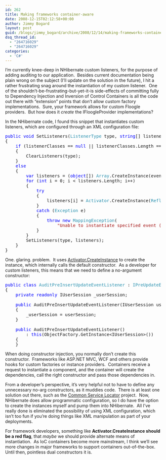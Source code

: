 ```yaml
---
id: 262
title: Making frameworks container-aware
date: 2008-12-15T02:12:58+00:00
author: Jimmy Bogard
layout: post
guid: /blogs/jimmy_bogard/archive/2008/12/14/making-frameworks-container-aware.aspx
dsq_thread_id:
  - "264716029"
  - "264716029"
categories:
  - 'C#'
---
```

I’m currently knee-deep in NHibernate custom listeners, for the purpose of adding auditing to our application.&#160; Besides current documentation being plain wrong on the subject (I’ll update on the solution in the future), I hit a rather frustrating snag around the instantiation of my custom listener.&#160; One of the shouldn’t-be-frustrating-but-yet-it-is side-effects of committing fully to Dependency Injection and Inversion of Control Containers is all the code out there with “extension” points that don’t allow custom factory implementations.&#160; Sure, your framework allows for custom Floogle providers.&#160; But how does it _create_ the IFloogleProvider implementations?

In the NHibernate code, I found this snippet that instantiates custom listeners, which are configured through an XML configuration file:

<pre><span style="color: blue">public void </span>SetListeners(<span style="color: #2b91af">ListenerType </span>type, <span style="color: blue">string</span>[] listenerClasses)
{
    <span style="color: blue">if </span>(listenerClasses == <span style="color: blue">null </span>|| listenerClasses.Length == 0)
    {
        ClearListeners(type);
    }
    <span style="color: blue">else
    </span>{
        <span style="color: blue">var </span>listeners = (<span style="color: blue">object</span>[]) <span style="color: #2b91af">Array</span>.CreateInstance(eventListeners.GetListenerClassFor(type), listenerClasses.Length);
        <span style="color: blue">for </span>(<span style="color: blue">int </span>i = 0; i &lt; listeners.Length; i++)
        {
            <span style="color: blue">try
            </span>{
                listeners[i] = <span style="color: #2b91af">Activator</span>.CreateInstance(<span style="color: #2b91af">ReflectHelper</span>.ClassForName(listenerClasses[i]));
            }
            <span style="color: blue">catch </span>(<span style="color: #2b91af">Exception </span>e)
            {
                <span style="color: blue">throw new </span><span style="color: #2b91af">MappingException</span>(
                    <span style="color: #a31515">"Unable to instantiate specified event (" </span>+ type + <span style="color: #a31515">") listener class: " </span>+ listenerClasses[i], e);
            }
        }
        SetListeners(type, listeners);
    }
}</pre>

[](http://11011.net/software/vspaste)

One. glaring. problem.&#160; It uses [Activator.CreateInstance](http://msdn.microsoft.com/en-us/library/system.activator.createinstance.aspx) to create the instance, which internally calls the default constructor.&#160; As a developer for custom listeners, this means that we need to define a no-argument constructor:

<pre><span style="color: blue">public class </span><span style="color: #2b91af">AuditPreInsertUpdateEventListener </span>: <span style="color: #2b91af">IPreUpdateEventListener</span>, <span style="color: #2b91af">IPreInsertEventListener
</span>{
    <span style="color: blue">private readonly </span>IUserSession _userSession;

    <span style="color: blue">public </span>AuditPreInsertUpdateEventListener(IUserSession userSession)
    {
        _userSession = userSession;
    }

    <span style="color: blue">public </span>AuditPreInsertUpdateEventListener()
        : <span style="color: blue">this</span>(ObjectFactory.GetInstance&lt;IUserSession&gt;())
    {
    }</pre>

[](http://11011.net/software/vspaste)

When doing constructor injection, you normally don’t create this constructor.&#160; Frameworks like ASP.NET MVC, WCF and others provide hooks for custom factories or instance providers.&#160; Containers receive a request to instantiate a component, and the container will create the dependencies, call the right constructor and pass those dependencies in.

From a developer’s perspective, it’s very helpful not to have to define any unnecessary no-arg constructors, as it muddies code.&#160; There is at least one solution out there, such as the [Common Service Locator](http://www.codeplex.com/CommonServiceLocator) project.&#160; Now, NHibernate does allow programmatic configuration, so I do have the option to create the instances myself and pump them into NHibernate.&#160; All I’ve really done is eliminated the possibility of using XML configuration, which isn’t too fun if you’re doing things like XML manipulation as part of your deployments.

For framework developers, something like **Activator.CreateInstance should be a red flag**, that _maybe_ we should provide alternate means of instantiation.&#160; As IoC containers become more mainstream, I think we’ll see more changes in major frameworks to support containers out-of-the-box.&#160; Until then, pointless dual constructors it is.